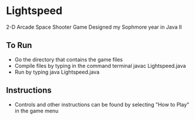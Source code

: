 # Lightspeed
2-D Arcade Space Shooter Game
Designed my Sophmore year in Java II

## To Run
- Go the directory that contains the game files
- Compile files by typing in the command terminal javac Lightspeed.java
- Run by typing java Lightspeed.java

## Instructions
- Controls and other instructions can be found by selecting "How to Play" in the game menu

